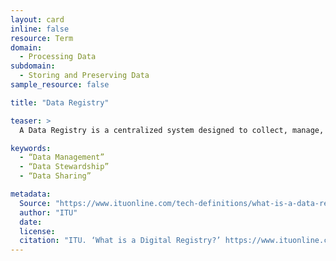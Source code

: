 ```yaml
---
layout: card
inline: false
resource: Term
domain:
  - Processing Data
subdomain:
  - Storing and Preserving Data
sample_resource: false

title: "Data Registry"

teaser: >
  A Data Registry is a centralized system designed to collect, manage, and store information on specific datasets or data repositories, making it easier for various fields to store and access data and for users to find and use the data they need. Data registries play a crucial role in enhancing data quality, ensuring consistency, and facilitating data sharing and interoperability among different systems and stakeholders.

keywords:
  - “Data Management”
  - “Data Stewardship”
  - “Data Sharing”

metadata:
  Source: "https://www.ituonline.com/tech-definitions/what-is-a-data-registry/"
  author: "ITU"
  date: 
  license: 
  citation: "ITU. ‘What is a Digital Registry?’ https://www.ituonline.com/tech-definitions/what-is-a-data-registry/. Accessed 4 December 2024."
---
```

